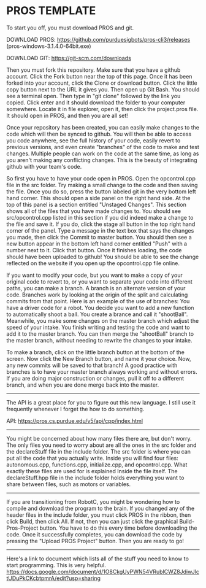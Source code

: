 # PROS TEMPLATE

To start you off, you must download PROS and git.

DOWNLOAD PROS: https://github.com/purduesigbots/pros-cli3/releases (pros-windows-3.1.4.0-64bit.exe)

DOWNLOAD GIT: https://git-scm.com/downloads

Then you must fork this repository. Make sure that you have a github account. Click the Fork button near the top of this page. Once it has been forked into your account, click the Clone or download button. Click the little copy button next to the URL it gives you. Then open up Git Bash. You should see a terminal open. Then type in "git clone" followed by the link you copied. Click enter and it should download the folder to your computer somewhere. Locate it in file explorer, open it, then click the project.pros file. It should open in PROS, and then you are all set!

Once your repository has been created, you can easily make changes to the code which will then be synced to github. You will then be able to access you code anywhere, see the full history of your code, easily revert to previous versions, and even create "branches" of the code to make and test changes. Multiple people can work on the code at the same time, as long as you aren't making any conflicting changes. This is the beauty of integrating github with your team's code.

So first you have to have your code open in PROS. Open the opcontrol.cpp file in the src folder. Try making a small change to the code and then saving the file. Once you do so, press the button labeled git in the very bottom left hand corner. This should open a side panel on the right hand side. At the top of this panel is a section entitled "Unstaged Changes". This section shows all of the files that you have made changes to. You should see src/opcontrol.cpp listed in this section if you did indeed make a change to the file and save it. If you do, click the stage all button in the top right hand corner of the panel. Type a message in the text box that says the changes you made, then click the Commit to master button. You should then see a new button appear in the bottom left hand corner entitled "Push" with a number next to it. Click that button. Once it finishes loading, the code should have been uploaded to github! You should be able to see the change reflected on the website if you open up the opcontrol.cpp file online.

If you want to modify your code, but you want to make a copy of your original code to revert to, or you want to separate your code into different paths, you can make a branch. A branch is an alternate version of your code. Branches work by looking at the origin of the split and calculating commits from that point. Here is an example of the use of branches: You have a driver code for a robot. You decide you want to add a new function to automatically shoot a ball. You create a brance and call it "shootBall". Meanwhile, you make some changes on the master branch which adjust the speed of your intake. You finish writing and testing the code and want to add it to the master branch. You can then merge the "shootBall" branch to the master branch, without needing to rewrite the changes to your intake.

To make a branch, click on the little branch button at the bottom of the screen. Now click the New Branch button, and name it your choice. Now, any new commits will be saved to that branch! A good practice with branches is to have your master branch always working and without errors. If you are doing major construction or changes, pull it off to a different branch, and when you are done merge back into the master.

-----------------------------------------------------------------------------------------------------

The API is a great place for you to figure out this new language. I still use it frequently whenever
I forget the how to do something.

API: https://pros.cs.purdue.edu/v5/api/cpp/index.html

------------------------------------------------------------------------------------------------------

You might be concerned about how many files there are, but don't worry. The only files you need to worry
about are all the ones in the src folder and the declareStuff file in the include folder. The src folder
is where you can put all the code that you actually write. Inside you will find four files: autonomous.cpp,
functions.cpp, initialize.cpp, and opcontrol.cpp. What exactly these files are used for is explained Inside
the file itself. The declareStuff.hpp file in the include folder holds everything you want to share between
files, such as motors or variables.

-------------------------------------------------------------------------------------------------------

If you are transitioning from RobotC, you might be wondering how to compile and download the program to the
brain. If you changed any of the header files in the include folder, you must click PROS in the ribbon, then
click Build, then click All. If not, then you can just click the graphical Build-Pros-Project button. You have
to do this every time before downloading the code. Once it successfully completes, you can download the code
by pressing the "Upload PROS Project" button. Then you are ready to go!

--------------------------------------------------------------------------------------------------------

Here's a link to document which lists all of the stuff you need to know to start programming. This is very helpful.
https://docs.google.com/document/d/1O8CkgUyPWN54VRublCWZ8JdiwJlctUDuPkCKcbtpmrA/edit?usp=sharing
